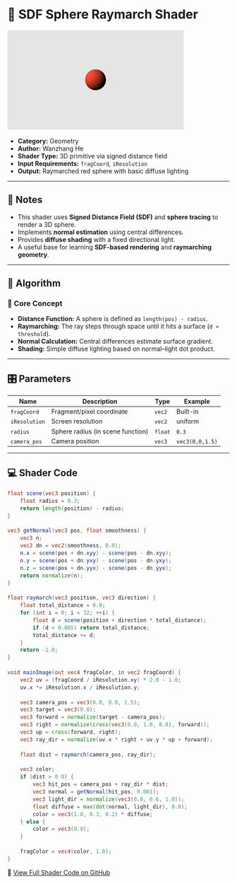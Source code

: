 # 🧩 SDF Sphere Raymarch Shader

<img src="https://github.com/friedaxvictoria/procedural_shader_framework/blob/main/shaders/screenshots/geometry/SDF_Sphere.png?raw=true" alt="SDF Sphere Output" width="400" height="225">

- **Category:** Geometry 
- **Author:** Wanzhang He
- **Shader Type:** 3D primitive via signed distance field  
- **Input Requirements:** `fragCoord`, `iResolution`  
- **Output:** Raymarched red sphere with basic diffuse lighting

---

## 📌 Notes

- This shader uses **Signed Distance Field (SDF)** and **sphere tracing** to render a 3D sphere.
- Implements **normal estimation** using central differences.
- Provides **diffuse shading** with a fixed directional light.
- A useful base for learning **SDF-based rendering** and **raymarching geometry**.

---

## 🧠 Algorithm

### 🔷 Core Concept

- **Distance Function:** A sphere is defined as `length(pos) - radius`.
- **Raymarching:** The ray steps through space until it hits a surface (`d < threshold`).
- **Normal Calculation:** Central differences estimate surface gradient.
- **Shading:** Simple diffuse lighting based on normal–light dot product.

---

## 🎛️ Parameters

| Name         | Description                            | Type     | Example         |
|--------------|----------------------------------------|----------|------------------|
| `fragCoord`  | Fragment/pixel coordinate              | `vec2`   | Built-in         |
| `iResolution`| Screen resolution                      | `vec2`   | uniform          |
| `radius`     | Sphere radius (in scene function)      | `float`  | `0.3`            |
| `camera_pos` | Camera position                        | `vec3`   | `vec3(0,0,1.5)`  |

---

## 💻 Shader Code

```glsl
float scene(vec3 position) {
    float radius = 0.3;
    return length(position) - radius;
}

vec3 getNormal(vec3 pos, float smoothness) {
    vec3 n;
    vec2 dn = vec2(smoothness, 0.0);
    n.x = scene(pos + dn.xyy) - scene(pos - dn.xyy);
    n.y = scene(pos + dn.yxy) - scene(pos - dn.yxy);
    n.z = scene(pos + dn.yyx) - scene(pos - dn.yyx);
    return normalize(n);
}

float raymarch(vec3 position, vec3 direction) {
    float total_distance = 0.0;
    for (int i = 0; i < 32; ++i) {
        float d = scene(position + direction * total_distance);
        if (d < 0.005) return total_distance;
        total_distance += d;
    }
    return -1.0;
}

void mainImage(out vec4 fragColor, in vec2 fragCoord) {
    vec2 uv = (fragCoord / iResolution.xy) * 2.0 - 1.0;
    uv.x *= iResolution.x / iResolution.y;

    vec3 camera_pos = vec3(0.0, 0.0, 1.5);
    vec3 target = vec3(0.0);
    vec3 forward = normalize(target - camera_pos);
    vec3 right = normalize(cross(vec3(0.0, 1.0, 0.0), forward));
    vec3 up = cross(forward, right);
    vec3 ray_dir = normalize(uv.x * right + uv.y * up + forward);

    float dist = raymarch(camera_pos, ray_dir);

    vec3 color;
    if (dist > 0.0) {
        vec3 hit_pos = camera_pos + ray_dir * dist;
        vec3 normal = getNormal(hit_pos, 0.001);
        vec3 light_dir = normalize(vec3(0.8, 0.6, 1.0));
        float diffuse = max(dot(normal, light_dir), 0.0);
        color = vec3(1.0, 0.3, 0.2) * diffuse;
    } else {
        color = vec3(0.9);
    }

    fragColor = vec4(color, 1.0);
}
```
🔗 [View Full Shader Code on GitHub](https://github.com/friedaxvictoria/procedural_shader_framework/blob/main/shaders/shaders/geometry/SDF_Sphere.glsl)
